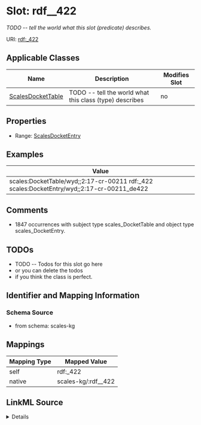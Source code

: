 

# Slot: rdf__422


_TODO -- tell the world what this slot (predicate) describes._





URI: [rdf:_422](http://www.w3.org/1999/02/22-rdf-syntax-ns#_422)



<!-- no inheritance hierarchy -->





## Applicable Classes

| Name | Description | Modifies Slot |
| --- | --- | --- |
| [ScalesDocketTable](../classes/ScalesDocketTable.md) | TODO -- tell the world what this class (type) describes |  no  |







## Properties

* Range: [ScalesDocketEntry](../classes/ScalesDocketEntry.md)






## Examples

| Value |
| --- |
| scales:DocketTable/wyd;;2:17-cr-00211 rdf:_422 scales:DocketEntry/wyd;;2:17-cr-00211_de422 |

## Comments

* 1847 occurrences with subject type scales_DocketTable and object type scales_DocketEntry.

## TODOs

* TODO -- Todos for this slot go here
* or you can delete the todos
* if you think the class is perfect.

## Identifier and Mapping Information







### Schema Source


* from schema: scales-kg




## Mappings

| Mapping Type | Mapped Value |
| ---  | ---  |
| self | rdf:_422 |
| native | scales-kg/:rdf__422 |




## LinkML Source

<details>
```yaml
name: rdf__422
description: TODO -- tell the world what this slot (predicate) describes.
todos:
- TODO -- Todos for this slot go here
- or you can delete the todos
- if you think the class is perfect.
comments:
- 1847 occurrences with subject type scales_DocketTable and object type scales_DocketEntry.
examples:
- value: scales:DocketTable/wyd;;2:17-cr-00211 rdf:_422 scales:DocketEntry/wyd;;2:17-cr-00211_de422
from_schema: scales-kg
rank: 1000
slot_uri: rdf:_422
alias: rdf__422
domain_of:
- scales_DocketTable
range: scales_DocketEntry

```
</details>